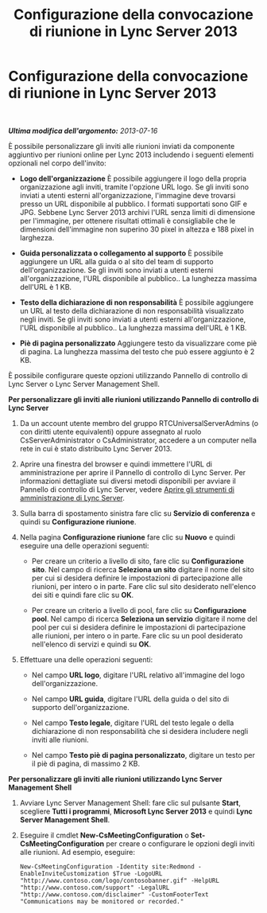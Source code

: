 ﻿---
title: Configurazione della convocazione di riunione in Lync Server 2013
TOCTitle: Configurazione della convocazione di riunione in Lync Server 2013
ms:assetid: 7faa4797-0344-418b-9fa3-59dfb9c2baf7
ms:mtpsurl: https://technet.microsoft.com/it-it/library/Gg398638(v=OCS.15)
ms:contentKeyID: 49301129
ms.date: 08/24/2015
mtps_version: v=OCS.15
ms.translationtype: HT
---

# Configurazione della convocazione di riunione in Lync Server 2013

 

_**Ultima modifica dell'argomento:** 2013-07-16_

È possibile personalizzare gli inviti alle riunioni inviati da componente aggiuntivo per riunioni online per Lync 2013 includendo i seguenti elementi opzionali nel corpo dell'invito:

  - **Logo dell'organizzazione** È possibile aggiungere il logo della propria organizzazione agli inviti, tramite l'opzione URL logo. Se gli inviti sono inviati a utenti esterni all'organizzazione, l'immagine deve trovarsi presso un URL disponibile al pubblico. I formati supportati sono GIF e JPG. Sebbene Lync Server 2013 archivi l'URL senza limiti di dimensione per l'immagine, per ottenere risultati ottimali è consigliabile che le dimensioni dell'immagine non superino 30 pixel in altezza e 188 pixel in larghezza.

  - **Guida personalizzata o collegamento al supporto** È possibile aggiungere un URL alla guida o al sito del team di supporto dell'organizzazione. Se gli inviti sono inviati a utenti esterni all'organizzazione, l'URL disponibile al pubblico.. La lunghezza massima dell'URL è 1 KB.

  - **Testo della dichiarazione di non responsabilità** È possibile aggiungere un URL al testo della dichiarazione di non responsabilità visualizzato negli inviti. Se gli inviti sono inviati a utenti esterni all'organizzazione, l'URL disponibile al pubblico.. La lunghezza massima dell'URL è 1 KB.

  - **Piè di pagina personalizzato** Aggiungere testo da visualizzare come piè di pagina. La lunghezza massima del testo che può essere aggiunto è 2 KB.

È possibile configurare queste opzioni utilizzando Pannello di controllo di Lync Server o Lync Server Management Shell.


**Per personalizzare gli inviti alle riunioni utilizzando Pannello di controllo di Lync Server**

1.  Da un account utente membro del gruppo RTCUniversalServerAdmins (o con diritti utente equivalenti) oppure assegnato al ruolo CsServerAdministrator o CsAdministrator, accedere a un computer nella rete in cui è stato distribuito Lync Server 2013.

2.  Aprire una finestra del browser e quindi immettere l'URL di amministrazione per aprire il Pannello di controllo di Lync Server. Per informazioni dettagliate sui diversi metodi disponibili per avviare il Pannello di controllo di Lync Server, vedere [Aprire gli strumenti di amministrazione di Lync Server](lync-server-2013-open-lync-server-administrative-tools.md).

3.  Sulla barra di spostamento sinistra fare clic su **Servizio di conferenza** e quindi su **Configurazione riunione**.

4.  Nella pagina **Configurazione riunione** fare clic su **Nuovo** e quindi eseguire una delle operazioni seguenti:
    
      - Per creare un criterio a livello di sito, fare clic su **Configurazione sito**. Nel campo di ricerca **Seleziona un sito** digitare il nome del sito per cui si desidera definire le impostazioni di partecipazione alle riunioni, per intero o in parte. Fare clic sul sito desiderato nell'elenco dei siti e quindi fare clic su **OK**.
    
      - Per creare un criterio a livello di pool, fare clic su **Configurazione pool**. Nel campo di ricerca **Seleziona un servizio** digitare il nome del pool per cui si desidera definire le impostazioni di partecipazione alle riunioni, per intero o in parte. Fare clic su un pool desiderato nell'elenco di servizi e quindi su **OK**.

5.  Effettuare una delle operazioni seguenti:
    
      - Nel campo **URL logo**, digitare l'URL relativo all'immagine del logo dell'organizzazione.
    
      - Nel campo **URL guida**, digitare l'URL della guida o del sito di supporto dell'organizzazione.
    
      - Nel campo **Testo legale**, digitare l'URL del testo legale o della dichiarazione di non responsabilità che si desidera includere negli inviti alle riunioni.
    
      - Nel campo **Testo piè di pagina personalizzato**, digitare un testo per il piè di pagina, di massimo 2 KB.

**Per personalizzare gli inviti alle riunioni utilizzando Lync Server Management Shell**

1.  Avviare Lync Server Management Shell: fare clic sul pulsante **Start**, scegliere **Tutti i programmi**, **Microsoft Lync Server 2013** e quindi **Lync Server Management Shell**.

2.  Eseguire il cmdlet **New-CsMeetingConfiguration** o **Set-CsMeetingConfiguration** per creare o configurare le opzioni degli inviti alle riunioni. Ad esempio, eseguire:
    
        New-CsMeetingConfiguration -Identity site:Redmond -EnableInviteCustomization $True -LogoURL "http://www.contoso.com/logo/contosobanner.gif" -HelpURL "http://www.contoso.com/support" -LegalURL "http://www.contoso.com/disclaimer" -CustomFooterText "Communications may be monitored or recorded."

